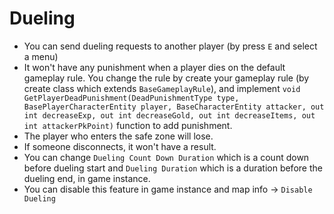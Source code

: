 # Dueling

- You can send dueling requests to another player (by press `E` and select a menu)
- It won't have any punishment when a player dies on the default gameplay rule. You change the rule by create your gameplay rule (by create class which extends `BaseGameplayRule`), and implement `void GetPlayerDeadPunishment(DeadPunishmentType type, BasePlayerCharacterEntity player, BaseCharacterEntity attacker, out int decreaseExp, out int decreaseGold, out int decreaseItems, out int attackerPkPoint)` function to add punishment.
- The player who enters the safe zone will lose.
- If someone disconnects, it won't have a result.
- You can change `Dueling Count Down Duration` which is a count down before dueling start and `Dueling Duration` which is a duration before the dueling end, in game instance.
- You can disable this feature in game instance and map info -> `Disable Dueling`